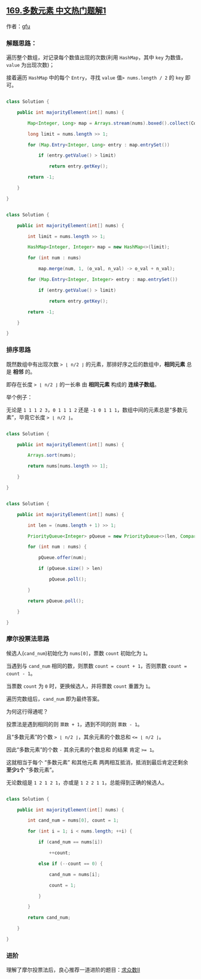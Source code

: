## [169.多数元素 中文热门题解1](https://leetcode.cn/problems/majority-element/solutions/100000/3chong-fang-fa-by-gfu-2)

作者：[gfu](https://leetcode.cn/u/gfu)

### 解题思路：
遍历整个数组，对记录每个数值出现的次数(利用 `HashMap`，其中 `key` 为数值，`value` 为出现次数)；
接着遍历 `HashMap` 中的每个 `Entry`，寻找 `value` 值`> nums.length / 2` 的 `key` 即可。

```java [-stream]
class Solution {
    public int majorityElement(int[] nums) {
        Map<Integer, Long> map = Arrays.stream(nums).boxed().collect(Collectors.groupingBy(Function.identity(), Collectors.counting()));
        long limit = nums.length >> 1;
        for (Map.Entry<Integer, Long> entry : map.entrySet())
            if (entry.getValue() > limit)
                return entry.getKey();
        return -1;
    }
}
```
```java [-merge]
class Solution {
    public int majorityElement(int[] nums) {
        int limit = nums.length >> 1;
        HashMap<Integer, Integer> map = new HashMap<>(limit);
        for (int num : nums)
            map.merge(num, 1, (o_val, n_val) -> o_val + n_val);
        for (Map.Entry<Integer, Integer> entry : map.entrySet())
            if (entry.getValue() > limit)
                return entry.getKey();
        return -1;
    }
}
```

### 排序思路
既然数组中有出现次数 `> ⌊ n/2 ⌋` 的元素，那排好序之后的数组中，**相同元素** 总是 **相邻** 的。
即存在长度 `> ⌊ n/2 ⌋` 的一长串 由 **相同元素** 构成的 **连续子数组**。
举个例子：
无论是 `1 1 1 2 3`，`0 1 1 1 2` 还是 `-1 0 1 1 1`，数组中间的元素总是“多数元素”，毕竟它长度 `> ⌊ n/2 ⌋`。


```java [-Arrays.sort()]
class Solution {
    public int majorityElement(int[] nums) {
        Arrays.sort(nums);
        return nums[nums.length >> 1];
    }
}
```
```java [-topK]
class Solution {
    public int majorityElement(int[] nums) {
        int len = (nums.length + 1) >> 1;
        PriorityQueue<Integer> pQueue = new PriorityQueue<>(len, Comparator.comparingInt(item -> -item));
        for (int num : nums) {
            pQueue.offer(num);
            if (pQueue.size() > len)
                pQueue.poll();
        }
        return pQueue.poll();
    }
}
```


### 摩尔投票法思路
候选人(`cand_num`)初始化为 `nums[0]`，票数 `count` 初始化为 `1`。
当遇到与 `cand_num` 相同的数，则票数 `count = count + 1`，否则票数 `count = count - 1`。
当票数 `count` 为 `0` 时，更换候选人，并将票数 `count` 重置为 `1`。
遍历完数组后，`cand_num` 即为最终答案。

为何这行得通呢？
投票法是遇到相同的则 `票数 + 1`，遇到不同的则 `票数 - 1`。
且“多数元素”的个数 `> ⌊ n/2 ⌋`，其余元素的个数总和 `<= ⌊ n/2 ⌋`。
因此“多数元素”的个数 `-` 其余元素的个数总和 的结果 肯定 `>= 1`。
这就相当于每个 “多数元素” 和其他元素 两两相互抵消，抵消到最后肯定还剩余 **至少`1`个** “多数元素”。

无论数组是 `1 2 1 2 1`，亦或是 `1 2 2 1 1`，总能得到正确的候选人。


```java [-Java]
class Solution {
    public int majorityElement(int[] nums) {
        int cand_num = nums[0], count = 1;
        for (int i = 1; i < nums.length; ++i) {
            if (cand_num == nums[i])
                ++count;
            else if (--count == 0) {
                cand_num = nums[i];
                count = 1;
            }
        }
        return cand_num;
    }
}
```

### 进阶
理解了摩尔投票法后，良心推荐一道进阶的题目：[求众数Ⅱ](https://leetcode-cn.com/problems/majority-element-ii/)